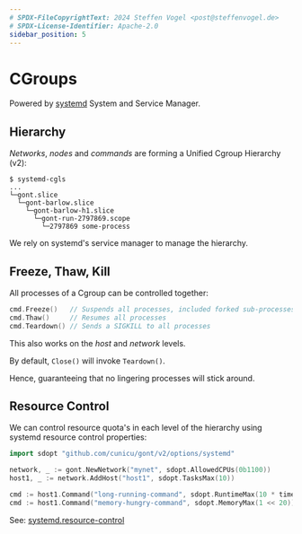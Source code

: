 ```yaml
---
# SPDX-FileCopyrightText: 2024 Steffen Vogel <post@steffenvogel.de>
# SPDX-License-Identifier: Apache-2.0
sidebar_position: 5
---
```


# CGroups

Powered by [systemd](https://systemd.io/) System and Service Manager.

## Hierarchy

_Networks_, _nodes_ and _commands_ are forming a Unified Cgroup Hierarchy (v2):

```shell
$ systemd-cgls
...
└─gont.slice
  └─gont-barlow.slice
    └─gont-barlow-h1.slice
      └─gont-run-2797869.scope
        └─2797869 some-process
```

We rely on systemd's service manager to manage the hierarchy. 

## Freeze, Thaw, Kill

All processes of a Cgroup can be controlled together:

```go
cmd.Freeze()   // Suspends all processes, included forked sub-processes
cmd.Thaw()     // Resumes all processes
cmd.Teardown() // Sends a SIGKILL to all processes
```

This also works on the _host_ and _network_ levels.

By default, `Close()` will invoke `Teardown()`.

Hence, guaranteeing that no lingering processes will stick around.


## Resource Control

We can control resource quota's in each level of the hierarchy using systemd resource control properties:

```go
import sdopt "github.com/cunicu/gont/v2/options/systemd"

network, _ := gont.NewNetwork("mynet", sdopt.AllowedCPUs(0b1100))
host1, _ := network.AddHost("host1", sdopt.TasksMax(10))

cmd := host1.Command("long-running-command", sdopt.RuntimeMax(10 * time.Second))
cmd := host1.Command("memory-hungry-command", sdopt.MemoryMax(1 << 20))
```

See: [systemd.resource-control](https://www.freedesktop.org/software/systemd/man/latest/systemd.resource-control.html)
